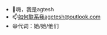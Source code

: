 - 👋嗨，我是agtesh
- 📫如何联系我agetesh@outlook.com
- 😄代词：她/她/他们

<!---
agtesh/agtesh 是一个特殊的仓库，因为它的“README.md”（此文件）更多地在GitHub上详细发布。
单击“预览”链接查看您的更改。
--->
